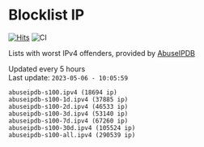 # Blocklist IP

[![Hits](https://hits.seeyoufarm.com/api/count/incr/badge.svg?url=https%3A%2F%2Fgithub.com%2Fborestad%2Fblocklist-ip%2F&count_bg=%2379C83D&title_bg=%23555555&icon=&icon_color=%23E7E7E7&title=hits&edge_flat=false)](https://hits.seeyoufarm.com)  ![CI](https://img.shields.io/github/workflow/status/borestad/blocklist-ip/CI?style=flat-square)

Lists with worst IPv4 offenders, provided by [AbuseIPDB](https://www.abuseipdb.com/)

<!-- FOOTER-PLACEHOLDER -->
Updated every 5 hours<br>
Last update: `2023-05-06 - 10:05:59`
```
abuseipdb-s100.ipv4 (18694 ip)
abuseipdb-s100-1d.ipv4 (37885 ip)
abuseipdb-s100-2d.ipv4 (46533 ip)
abuseipdb-s100-3d.ipv4 (53140 ip)
abuseipdb-s100-7d.ipv4 (67260 ip)
abuseipdb-s100-30d.ipv4 (105524 ip)
abuseipdb-s100-all.ipv4 (290539 ip)
```
